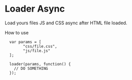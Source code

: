 Loader Async
============

Load yours files JS and CSS async after HTML file loaded.


How to use

      var params = [
            "css/file.css",
            "js/file.js"
      ];
      
      loader(params, function() {
        // DO SOMETHING
      });
